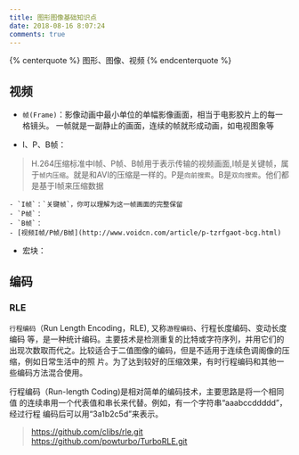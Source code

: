 ```yaml
---
title: 图形图像基础知识点
date: 2018-08-16 8:07:24
comments: true
---
```


{% centerquote %} 图形、图像、视频 {% endcenterquote %}

## 视频

* `帧(Frame)`：影像动画中最小单位的单幅影像画面，相当于电影胶片上的每一格镜头。 一帧就是一副静止的画面，连续的帧就形成动画，如电视图象等

* I、P、B帧：
>H.264压缩标准中I帧、P帧、B帧用于表示传输的视频画面,I帧是关键帧，属于`帧内压缩`。就是和AVI的压缩是一样的。P是`向前搜索`。B是`双向搜索`。他们都是基于I帧来压缩数据

    - `I帧`：`关键帧`，你可以理解为这一帧画面的完整保留
    - `P帧`：
    - `B帧`：
    - [视频I帧/P帧/B帧](http://www.voidcn.com/article/p-tzrfgaot-bcg.html)
* 宏块：


## 编码

### RLE

`行程编码`（Run Length Encoding，RLE), 又称`游程编码`、行程长度编码、变动长度编码 等，是一种统计编码。主要技术是检测重复的比特或字符序列，并用它们的出现次数取而代之。比较适合于二值图像的编码，但是不适用于连续色调阁像的压缩，例如日常生活中的照 片。为了达到较好的压缩效果，有时行程编码和其他一些编码方法混合使用。


行程编码（Run-length Coding)是相对简单的编码技术，主要思路是将一个相同值 的连续串用一个代表值和串长来代替。例如，有一个字符串“aaabccddddd”，经过行程 编码后可以用“3a1b2c5d”来表示。

> https://github.com/clibs/rle.git
> https://github.com/powturbo/TurboRLE.git
